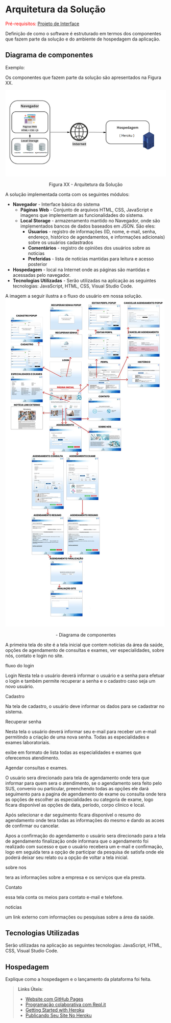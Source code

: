 # Arquitetura da Solução

<span style="color:red">Pré-requisitos: <a href="3-Projeto de Interface.md"> Projeto de Interface</a></span>

Definição de como o software é estruturado em termos dos componentes que fazem parte da solução e do ambiente de hospedagem da aplicação.

## Diagrama de componentes



Exemplo: 

Os componentes que fazem parte da solução são apresentados na Figura XX.

![Diagrama de Componentes](img/arquitetura.png)
<center>Figura XX - Arquitetura da Solução</center>

A solução implementada conta com os seguintes módulos:
- **Navegador** - Interface básica do sistema  
  - **Páginas Web** - Conjunto de arquivos HTML, CSS, JavaScript e imagens que implementam as funcionalidades do sistema.
   - **Local Storage** - armazenamento mantido no Navegador, onde são implementados bancos de dados baseados em JSON. São eles: 
     - **Úsuarios** - registro de informações (ID, nome, e-mail, senha, endereço, histórico de agendamentos, e informações adicionais) sobre os usuários cadastrados 
     - **Comentários** - registro de opiniões dos usuários sobre as notícias
     - **Preferidas** - lista de notícias mantidas para leitura e acesso posterior
 - **Hospedagem** - local na Internet onde as páginas são mantidas e acessadas pelo navegador. 
  - **Tecnologias Utilizadas** - Serão utilizadas na aplicação as seguintes tecnologias: JavaScript, HTML, CSS, Visual Studio Code. 

A imagem a seguir ilustra a o fluxo do usuário em nossa solução.
![Diagrama de Componentes](img/diagrama_fluxo.JPG)
<center> - Diagrama de componentes</center>

 A primeira tela do site é a tela inicial que contem notícias da área da saúde, opções de agendamento de consultas e exames, ver especialidades, sobre nós, contato e login no site.

fluxo do login

Login
Nesta tela o usuário deverá informar o usuário e a senha para efetuar o login e também permite recuperar a senha e o cadastro caso seja um novo usuário.

Cadastro

Na tela de cadastro, o usuário deve informar os dados para se cadastrar no sistema.

Recuperar senha

Nesta tela o usuário deverá informar seu e-mail para receber um e-mail permitindo a criação de uma nova senha.
Todas as especialidades e exames laboratoriais.

exibe em formato de lista todas as especialidades e exames que oferecemos atendimento.

Agendar consultas e exames.

O usuário sera direcionado para tela de agendamento onde tera que informar para quem sera o atendimento, se o agendamento sera feito pelo SUS, convenio ou particular, preenchendo todas as opções ele dará seguimento para a pagina de agendamento de exame ou consulta onde tera as opções de escolher as especialidades ou categoria de exame, logo ficara disponível as opções de data, período, corpo clinico e local.

Após selecionar e dar seguimento ficara disponível o resumo do agendamento onde tera todas as informações do mesmo e dando as acoes de confirmar ou cancelar.

Apos a confirmação do agendamento o usuário sera direcionado para a tela                                                                                                                          de agendamento finalização onde informara que o agendamento foi realizado com sucesso e que o usuário recebera um e-mail e confirmação, logo em seguida tera a opção de  participar da pesquisa de satisfa  onde ele poderá deixar seu relato ou a opção de voltar a tela inicial.

sobre nos

tera as informações sobre a empresa e os serviços que ela presta.

Contato

essa tela conta os meios para contato e-mail e telefone.

 noticias
 
um link externo com informações ou pesquisas sobre a área da saúde.


## Tecnologias Utilizadas

Serão utilizadas na aplicação as seguintes tecnologias: JavaScript, HTML, CSS, Visual Studio Code. 

## Hospedagem

Explique como a hospedagem e o lançamento da plataforma foi feita.

> **Links Úteis**:
>
> - [Website com GitHub Pages](https://pages.github.com/)
> - [Programação colaborativa com Repl.it](https://repl.it/)
> - [Getting Started with Heroku](https://devcenter.heroku.com/start)
> - [Publicando Seu Site No Heroku](http://pythonclub.com.br/publicando-seu-hello-world-no-heroku.html)
